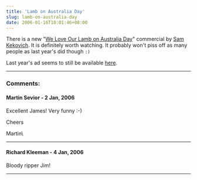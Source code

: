```yaml
---
title: 'Lamb on Australia Day'
slug: lamb-on-australia-day
date: 2006-01-16T18:01:46+08:00
---
```


There is a new \"[We Love Our Lamb on Australia
Day](http://www.themainmeal.com.au/samsspeech/)\" commercial by [Sam
Kekovich](http://en.wikipedia.org/wiki/Sam_Kekovich). It is definitely
worth watching. It probably won\'t piss off as many people as last
year\'s did though `:)`

Last year\'s ad seems to still be available
[here](http://www.themainmeal.com.au/images/Sam%20Kekovich%2090%20sec.wmv).

---
### Comments:
#### Martin Sevior - <time datetime="2006-01-17 08:29:09">2 Jan, 2006</time>

Excellent James! Very funny :-)

Cheers

Martin\

---
#### Richard Kleeman - <time datetime="2006-01-19 01:46:29">4 Jan, 2006</time>

Bloody ripper Jim!

---
